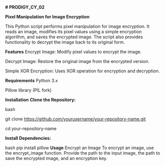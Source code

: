**# PRODIGY_CY_02**

**Pixel Manipulation for Image Encryption**

This Python script performs pixel manipulation for image encryption. It reads an image, modifies its pixel values using a simple encryption algorithm, and saves the encrypted image. The script also provides functionality to decrypt the image back to its original form.

**Features**
Encrypt Image: Modify pixel values to encrypt the image.

Decrypt Image: Restore the original image from the encrypted version.

Simple XOR Encryption: Uses XOR operation for encryption and decryption.

**Requirements**
Python 3.x

Pillow library (PIL fork)

**Installation**
**Clone the Repository:**

bash

git clone https://github.com/yourusername/your-repository-name.git

cd your-repository-name

**Install Dependencies:**

bash
pip install pillow
**Usage**
Encrypt an Image
To encrypt an image, use the encrypt_image function. Provide the path to the input image, the path to save the encrypted image, and an encryption key.
